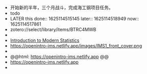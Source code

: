 - 开始新的半年，三个月战斗，完成海工钢项目任务。
- todo
- LATER this 
  done:: 1625114515145
  later:: 1625114518949
  now:: 1625114517861
- zotero://select/library/items/BTRC4MWB
-
- [Introduction to Modern Statistics](https://openintro-ims.netlify.app)
- https://openintro-ims.netlify.app/images/IMS1_front_cover.png
-
- @@html: https://openintro-ims.netlify.app @@
- https://openintro-ims.netlify.app
-